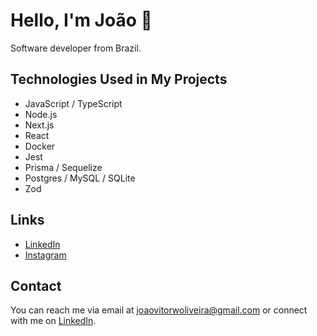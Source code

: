 # Hello, I'm João 👋

Software developer from Brazil.

## Technologies Used in My Projects

- JavaScript / TypeScript
- Node.js
- Next.js
- React
- Docker
- Jest
- Prisma / Sequelize
- Postgres / MySQL / SQLite 
- Zod

## Links
- [LinkedIn](https://www.linkedin.com/in/joaovitorwoliveira/)
- [Instagram](https://www.instagram.com/joaovitorwoliveira/)

## Contact

You can reach me via email at [joaovitorwoliveira@gmail.com](mailto:joaovitorwoliveira@gmail.com) or connect with me on [LinkedIn](https://www.linkedin.com/in/joaovitorwoliveira/).
